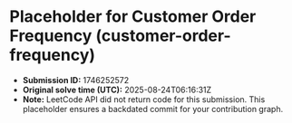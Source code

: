 # Placeholder for Customer Order Frequency (customer-order-frequency)

- **Submission ID:** 1746252572
- **Original solve time (UTC):** 2025-08-24T06:16:31Z
- **Note:** LeetCode API did not return code for this submission.
  This placeholder ensures a backdated commit for your contribution graph.
